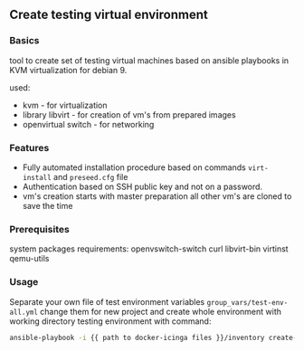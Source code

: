 ## Create testing virtual environment

### Basics

tool to create set of testing virtual machines based on ansible playbooks  in KVM virtualization for debian 9.

used:
* kvm - for virtualization
* library libvirt - for creation of vm's from prepared images
* openvirtual switch - for networking

### Features

* Fully automated installation procedure based on commands `virt-install` and `preseed.cfg` file
* Authentication based on SSH public key and not on a password.
* vm's creation starts with master preparation all other vm's are cloned to save the time

### Prerequisites

system packages requirements:
openvswitch-switch curl libvirt-bin virtinst qemu-utils 


### Usage

Separate your own file of test environment variables `group_vars/test-env-all.yml` change them for new project and create whole environment with working directory testing environment with command:

```bash
ansible-playbook -i {{ path to docker-icinga files }}/inventory create-update-config.yml --extra-vars "@{{ path to docker-icinga files }}//group_vars/test-env-all.yml"
```

